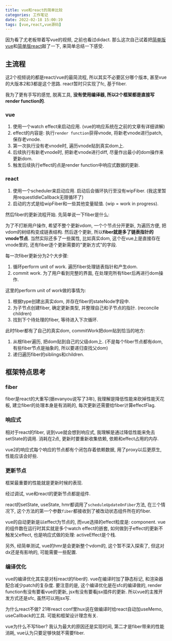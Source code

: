 ```yaml
---
title: vue和react的简单比较
categories: 工作笔记
date: 2022-02-18 15:00:19
tags: [vue,react,vue源码]
---
```

因为看了尤老板带着写vue的视频, 之前也看过didact. 那么这次自己试着把[简单版vue](https://github.com/cwj0417/sxdm/tree/main/vue3simplepoc)和[简单版react](https://github.com/cwj0417/sxdm/tree/main/reactsimplepoc)敲了一下, 来简单总结一下感受.

<!--more-->

## 主流程

这2个视频说的都是react/vue的最简流程, 所以其实不必要区分哪个版本, 甚至vue的大版本2和3都是这个思路. react暂时只实现了fc, 基于fiber.

我为了更有手写的感觉, 脱离工具, **没有使用编译器, 所以2个框架都是直接写render function的**.

### vue

1. 使用一个watch effect来启动应用. (vue的响应系统在之前的文章有详细讲解)
2. effect的内容是: 执行`render function`获得vnode, 将新老vnode进行patch, 保存老vnode.
3. 第一次执行没有老vnode时, 遍历vnode贴到真实dom上.
4. 后续执行有新老vnode时, 把新老vnode进行diff, 尽量作出最小的dom操作来更新dom.
5. 触发后续执行effect的点是render function中响应式数据的更新.

### react

1. 使用一个scheduler来启动应用. 启动后会循环执行至没有wipFiber. (我这里暂用requestIdleCallback无限循环了)
2. 启动的方式是给wipFiber和一些其他变量赋值. (wip = work in progress).

然后fiber的更新流程开始. 先简单说一下fiber是什么:

为了不打断用户操作, 希望不整个更新vdom, 一个个节点分开更新, 为遍历方便, 把vdom的树结构变成链表结构. 然后逐个更新, 所以**fiber就是多了链表指针的vnode节点**. 当然实际还多了一些属性, 比如真实dom, 这个在vue上是直接存在vnode里的, 还有fiber逐个更新需要的"更新方式"的字段.

每一次fiber更新分为2个大步骤:

1. 循环perform unit of work. 遍历fiber处理链表指针和产生dom.
2. commit work. 为了用户看到完整的界面, 在处理完所有fiber后再进行dom操作.

这里的perform unit of work做的事情为:

1. 根据type创建出真实dom, 并存在fiber的stateNode字段中.
2. 为子节点创建fiber, 确定更新类型, 并整理自己和子节点的指针. (reconcile children)
3. 找到下个待处理的fiber, 等待进入下次循环.

此时fiber都有了自己的真实dom, commitWork把dom贴到恰当的地方:

1. 从根fiber遍历, 把dom贴到自己的父级dom上. (不是每个fiber节点都有dom, 有些fiber节点是抽象的, 所以要递归查找父dom)
2. 递归遍历fiber的siblings和children.

## 框架特点思考

### fiber

fiber是react的大重写(据evanyou说写了3年), 我理解是降低性能来砍掉性能天花板, 建立fiber的处理本身是有消耗的, 每次更新还需要给fiber计算effectFlag.

### 响应式

相对于react的fiber, 说到vue就会想到响应式, 我理解是通过降低性能来免去setState的调用. 消耗在2点, 更新时要重新收集依赖, 依赖和effect占用的内存.

vue2的响应式每个响应的节点都有个闭包存着依赖数据, 用了proxy以后更原生, 性能应该会好些.

### 更新节点

框架最重要的性能就是更新时候的表现. 

经过调试, vue和react的更新节点都是组件.

react的setState, useState, hmr都调用了`scheduleUpdateOnFiber`方法, 在三个情况下, 这个方法的第一个参数`fiber`都接收到了被改动状态组件所在的fiber.

vue的自动更新是以effect为节点的, 而vue选择的effect粒度是: component. vue的组件数在运行时其实就是多个watch effect的嵌套, 如何做到子effect的更新不触发父effect, 也是响应式做的处理: activeEffect是个栈.

另外, 经简单测试, vue的hmr是会更新整个vdom的, 这个暂不深入探索了, 但这对dx还是有影响的, 可能需要一些配置.

### 编译优化

vue的编译优化其实是对标react的fiber的. vue在编译时加了静态标记, 和渲染器配合减少patch的复杂度. 要注意的是, 这个编译优化是在sfc的编译做的, render function有没有要看vue的更新, jsx有没有要看jsx插件的更新. 所以vue的主推开发方式还是sfc, 虽然可以用jsx写.

为什么react不做? 21年react conf里hux说在做编译时给react自动加useMemo, useCallback的工具. 可能和框架设计理念有关.

vue为什么不写fiber? 我认为最大的原因还是实现时间, 第二才是fiber带来的性能消耗, vue认为只要足够快就不需要fiber.
